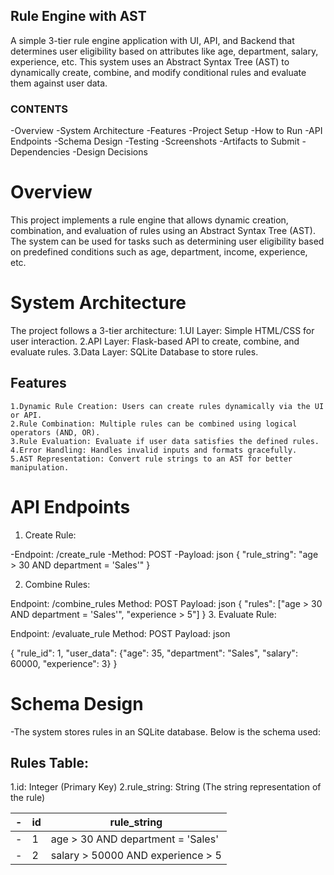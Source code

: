 ##     Rule Engine with AST

A simple 3-tier rule engine application with UI, API, and Backend that determines user eligibility based on attributes like age, department, salary, experience, etc. This system uses an Abstract Syntax Tree (AST) to dynamically create, combine, and modify conditional rules and evaluate them against user data.

### CONTENTS
-Overview
-System Architecture
-Features
-Project Setup
-How to Run
-API Endpoints
-Schema Design
-Testing
-Screenshots
-Artifacts to Submit
-Dependencies
-Design Decisions

# Overview
This project implements a rule engine that allows dynamic creation, combination, and evaluation of rules using an Abstract Syntax Tree (AST). The system can be used for tasks such as determining user eligibility based on predefined conditions such as age, department, income, experience, etc.

# System Architecture

The project follows a 3-tier architecture:
   1.UI Layer: Simple HTML/CSS for user interaction.
   2.API Layer: Flask-based API to create, combine, and evaluate rules.
   3.Data Layer: SQLite Database to store rules.

## Features
    1.Dynamic Rule Creation: Users can create rules dynamically via the UI or API.
    2.Rule Combination: Multiple rules can be combined using logical operators (AND, OR).
    3.Rule Evaluation: Evaluate if user data satisfies the defined rules.
    4.Error Handling: Handles invalid inputs and formats gracefully.
    5.AST Representation: Convert rule strings to an AST for better manipulation.

#  API Endpoints
1. Create Rule:

-Endpoint: /create_rule
-Method: POST
-Payload:
json
{
  "rule_string": "age > 30 AND department = 'Sales'"
}

2. Combine Rules:

Endpoint: /combine_rules
Method: POST
Payload:
json
{
  "rules": ["age > 30 AND department = 'Sales'", "experience > 5"]
}
3. Evaluate Rule:

Endpoint: /evaluate_rule
Method: POST
Payload:
json

{
  "rule_id": 1,
  "user_data": {"age": 35, "department": "Sales", "salary": 60000, "experience": 3}
}

# Schema Design
-The system stores rules in an SQLite database. Below is the schema used:

## Rules Table:
  1.id: Integer (Primary Key)
  2.rule_string: String (The string representation of the rule)
  

-| **id** | **rule_string**                              |
-|--------|----------------------------------------------|
-| 1      | age > 30 AND department = 'Sales'            |
-| 2      | salary > 50000 AND experience > 5            |
